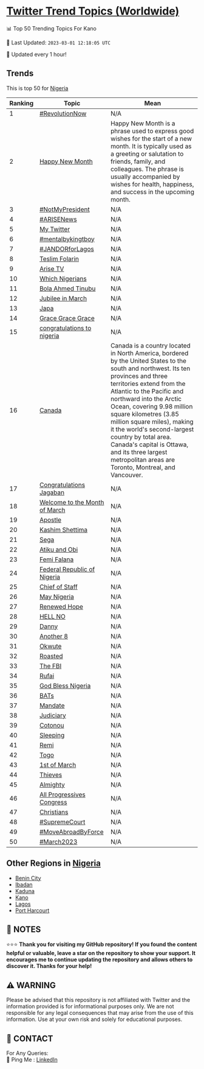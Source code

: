 [Twitter Trend Topics (Worldwide)](https://github.com/ErcinDedeoglu/Twitter-Trend-Topics)
==========


📊 Top 50 Trending Topics For Kano

📆 Last Updated: `2023-03-01 12:18:05 UTC`

🔧 Updated every 1 hour!


## Trends

This is top 50 for [Nigeria](</Nigeria>)

| Ranking | Topic | Mean |
| ------- | ------------ | ------------ |
| 1 | [#RevolutionNow](http://twitter.com/search?q=%23RevolutionNow) | N/A |
| 2 | [Happy New Month](http://twitter.com/search?q=Happy+New+Month) | Happy New Month is a phrase used to express good wishes for the start of a new month. It is typically used as a greeting or salutation to friends, family, and colleagues. The phrase is usually accompanied by wishes for health, happiness, and success in the upcoming month. |
| 3 | [#NotMyPresident](http://twitter.com/search?q=%23NotMyPresident) | N/A |
| 4 | [#ARISENews](http://twitter.com/search?q=%23ARISENews) | N/A |
| 5 | [My Twitter](http://twitter.com/search?q=My+Twitter) | N/A |
| 6 | [#mentalbykingtboy](http://twitter.com/search?q=%23mentalbykingtboy) | N/A |
| 7 | [#JANDORforLagos](http://twitter.com/search?q=%23JANDORforLagos) | N/A |
| 8 | [Teslim Folarin](http://twitter.com/search?q=Teslim+Folarin) | N/A |
| 9 | [Arise TV](http://twitter.com/search?q=Arise+TV) | N/A |
| 10 | [Which Nigerians](http://twitter.com/search?q=Which+Nigerians) | N/A |
| 11 | [Bola Ahmed Tinubu](http://twitter.com/search?q=Bola+Ahmed+Tinubu) | N/A |
| 12 | [Jubilee in March](http://twitter.com/search?q=Jubilee+in+March) | N/A |
| 13 | [Japa](http://twitter.com/search?q=Japa) | N/A |
| 14 | [Grace Grace Grace](http://twitter.com/search?q=Grace+Grace+Grace) | N/A |
| 15 | [congratulations to nigeria](http://twitter.com/search?q=congratulations+to+nigeria) | N/A |
| 16 | [Canada](http://twitter.com/search?q=Canada) | Canada is a country located in North America, bordered by the United States to the south and northwest. Its ten provinces and three territories extend from the Atlantic to the Pacific and northward into the Arctic Ocean, covering 9.98 million square kilometres (3.85 million square miles), making it the world's second-largest country by total area. Canada's capital is Ottawa, and its three largest metropolitan areas are Toronto, Montreal, and Vancouver. |
| 17 | [Congratulations Jagaban](http://twitter.com/search?q=Congratulations+Jagaban) | N/A |
| 18 | [Welcome to the Month of March](http://twitter.com/search?q=Welcome+to+the+Month+of+March) | N/A |
| 19 | [Apostle](http://twitter.com/search?q=Apostle) | N/A |
| 20 | [Kashim Shettima](http://twitter.com/search?q=Kashim+Shettima) | N/A |
| 21 | [Sega](http://twitter.com/search?q=Sega) | N/A |
| 22 | [Atiku and Obi](http://twitter.com/search?q=Atiku+and+Obi) | N/A |
| 23 | [Femi Falana](http://twitter.com/search?q=Femi+Falana) | N/A |
| 24 | [Federal Republic of Nigeria](http://twitter.com/search?q=Federal+Republic+of+Nigeria) | N/A |
| 25 | [Chief of Staff](http://twitter.com/search?q=Chief+of+Staff) | N/A |
| 26 | [May Nigeria](http://twitter.com/search?q=May+Nigeria) | N/A |
| 27 | [Renewed Hope](http://twitter.com/search?q=Renewed+Hope) | N/A |
| 28 | [HELL NO](http://twitter.com/search?q=HELL+NO) | N/A |
| 29 | [Danny](http://twitter.com/search?q=Danny) | N/A |
| 30 | [Another 8](http://twitter.com/search?q=Another+8) | N/A |
| 31 | [Okwute](http://twitter.com/search?q=Okwute) | N/A |
| 32 | [Roasted](http://twitter.com/search?q=Roasted) | N/A |
| 33 | [The FBI](http://twitter.com/search?q=The+FBI) | N/A |
| 34 | [Rufai](http://twitter.com/search?q=Rufai) | N/A |
| 35 | [God Bless Nigeria](http://twitter.com/search?q=God+Bless+Nigeria) | N/A |
| 36 | [BATs](http://twitter.com/search?q=BATs) | N/A |
| 37 | [Mandate](http://twitter.com/search?q=Mandate) | N/A |
| 38 | [Judiciary](http://twitter.com/search?q=Judiciary) | N/A |
| 39 | [Cotonou](http://twitter.com/search?q=Cotonou) | N/A |
| 40 | [Sleeping](http://twitter.com/search?q=Sleeping) | N/A |
| 41 | [Remi](http://twitter.com/search?q=Remi) | N/A |
| 42 | [Togo](http://twitter.com/search?q=Togo) | N/A |
| 43 | [1st of March](http://twitter.com/search?q=1st+of+March) | N/A |
| 44 | [Thieves](http://twitter.com/search?q=Thieves) | N/A |
| 45 | [Almighty](http://twitter.com/search?q=Almighty) | N/A |
| 46 | [All Progressives Congress](http://twitter.com/search?q=All+Progressives+Congress) | N/A |
| 47 | [Christians](http://twitter.com/search?q=Christians) | N/A |
| 48 | [#SupremeCourt](http://twitter.com/search?q=%23SupremeCourt) | N/A |
| 49 | [#MoveAbroadByForce](http://twitter.com/search?q=%23MoveAbroadByForce) | N/A |
| 50 | [#March2023](http://twitter.com/search?q=%23March2023) | N/A |



## Other Regions in [Nigeria](</Nigeria>)

* [Benin City](</Nigeria/Benin City.md>)
* [Ibadan](</Nigeria/Ibadan.md>)
* [Kaduna](</Nigeria/Kaduna.md>)
* [Kano](</Nigeria/Kano.md>)
* [Lagos](</Nigeria/Lagos.md>)
* [Port Harcourt](</Nigeria/Port Harcourt.md>)



## 📝 NOTES

⭐⭐⭐ **Thank you for visiting my GitHub repository! If you found the content helpful or valuable, leave a star on the repository to show your support. It encourages me to continue updating the repository and allows others to discover it. Thanks for your help!**


## ⚠️ WARNING

Please be advised that this repository is not affiliated with Twitter and the information provided is for informational purposes only. We are not responsible for any legal consequences that may arise from the use of this information. Use at your own risk and solely for educational purposes.


## 📨 CONTACT

 For Any Queries:  
            🏓 Ping Me : [LinkedIn](https://www.linkedin.com/in/ercindedeoglu/)

